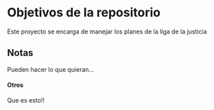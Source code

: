 # Objetivos de la repositorio

Este proyecto se encarga de manejar los planes de la liga de la justicia


## Notas
Pueden hacer lo que quieran...

#### Otros
Que es esto!!
